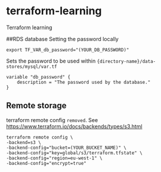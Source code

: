 # terraform-learning
Terraform learning

##RDS database
Setting the password locally
```$xslt
export TF_VAR_db_password="(YOUR_DB_PASSWORD)"
```

Sets the password to be used within `{directory-name}/data-stores/mysql/var.tf`

```$xslt
variable "db_password" {
    description = "The password used by the database."    
}
```

## Remote storage

terraform remote config `removed`. See https://www.terraform.io/docs/backends/types/s3.html 

```$xslt
terraform remote config \
-backend=s3 \
-backend-config="bucket=(YOUR_BUCKET_NAME)" \
-backend-config="key=global/s3/terraform.tfstate" \
-backend-config="region=eu-west-1" \
-backend-config="encrypt=true"
```

